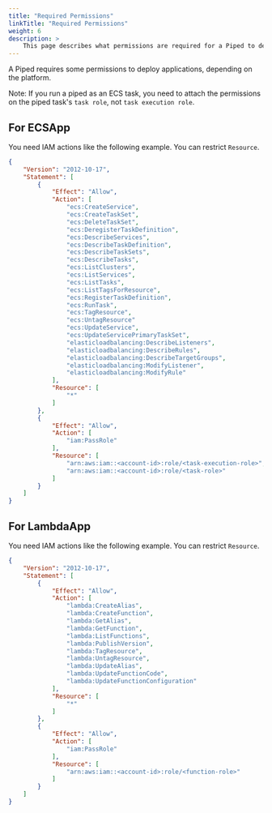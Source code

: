 ```yaml
---
title: "Required Permissions"
linkTitle: "Required Permissions"
weight: 6
description: >
    This page describes what permissions are required for a Piped to deploy applications.
---
```


A Piped requires some permissions to deploy applications, depending on the platform.

Note: If you run a piped as an ECS task, you need to attach the permissions on the piped task's `task role`, not `task execution role`.

## For ECSApp

You need IAM actions like the following example. You can restrict `Resource`.

```json
{
    "Version": "2012-10-17",
    "Statement": [
        {
            "Effect": "Allow",
            "Action": [
                "ecs:CreateService",
                "ecs:CreateTaskSet",
                "ecs:DeleteTaskSet",
                "ecs:DeregisterTaskDefinition",
                "ecs:DescribeServices",
                "ecs:DescribeTaskDefinition",
                "ecs:DescribeTaskSets",
                "ecs:DescribeTasks",
                "ecs:ListClusters",
                "ecs:ListServices",
                "ecs:ListTasks",
                "ecs:ListTagsForResource",
                "ecs:RegisterTaskDefinition",
                "ecs:RunTask",
                "ecs:TagResource",
                "ecs:UntagResource"
                "ecs:UpdateService",
                "ecs:UpdateServicePrimaryTaskSet",
                "elasticloadbalancing:DescribeListeners",
                "elasticloadbalancing:DescribeRules",
                "elasticloadbalancing:DescribeTargetGroups",
                "elasticloadbalancing:ModifyListener",
                "elasticloadbalancing:ModifyRule"
            ],
            "Resource": [
                "*"
            ]
        },
        {
            "Effect": "Allow",
            "Action": [
                "iam:PassRole"
            ],
            "Resource": [
                "arn:aws:iam::<account-id>:role/<task-execution-role>",
                "arn:aws:iam::<account-id>:role/<task-role>"
            ]
        }
    ]
}
```

## For LambdaApp

You need IAM actions like the following example. You can restrict `Resource`.

```json
{
    "Version": "2012-10-17",
    "Statement": [
        {
            "Effect": "Allow",
            "Action": [
                "lambda:CreateAlias",
                "lambda:CreateFunction",
                "lambda:GetAlias",
                "lambda:GetFunction",
                "lambda:ListFunctions",
                "lambda:PublishVersion",
                "lambda:TagResource",
                "lambda:UntagResource",
                "lambda:UpdateAlias",
                "lambda:UpdateFunctionCode",
                "lambda:UpdateFunctionConfiguration"
            ],
            "Resource": [
                "*"
            ]
        },
        {
            "Effect": "Allow",
            "Action": [
                "iam:PassRole"
            ],
            "Resource": [
                "arn:aws:iam::<account-id>:role/<function-role>"
            ]
        }
    ]
}
```